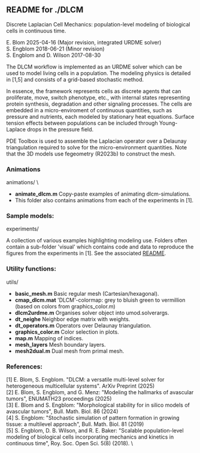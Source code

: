 ## README for ./DLCM

Discrete Laplacian Cell Mechanics: population-level modeling of
biological cells in continuous time.

E. Blom 2025-04-16 (Major revision, integrated URDME solver) \
S. Engblom 2018-06-21 (Minor revision) \
S. Engblom and D. Wilson 2017-08-30

The DLCM workflow is implemented as an URDME solver which can be used
to model living cells in a population. The modeling physics is
detailed in [1,5] and consists of a grid-based stochastic method.

In essence, the framework represents cells as discrete agents that can
proliferate, move, switch phenotype, etc., with internal states
representing protein synthesis, degradation and other signaling
processes. The cells are embedded in a micro-enviroment of continuous
quantities, such as pressure and nutrients, each modeled by stationary
heat equations. Surface tension effects between populations can be
included through Young-Laplace drops in the pressure field.

PDE Toolbox is used to assemble the Laplacian operator over a Delaunay
triangulation required to solve for the micro-environment quantities.
Note that the 3D models use fegeometry (R2023b) to construct the mesh.

### Animations

animations/ \

* **animate_dlcm.m** Copy-paste examples of animating dlcm-simulations.
* This folder also contains animations from each of the experiments in [1].

### Sample models:

experiments/

A collection of various examples highlighting modeling use. Folders
often contain a sub-folder 'visual' which contains code and data to
reproduce the figures from the experiments in [1]. See the associated
[README](experiments/README.md).

### Utility functions:

utils/
* **basic_mesh.m** Basic regular mesh (Cartesian/hexagonal).
* **cmap_dlcm.mat** 'DLCM'-colormap: grey to bluish green to vermillion
  (based on colors from graphics_color.m)
* **dlcm2urdme.m** Organises solver object into umod.solverargs.
* **dt_neighe** Neighbor edge matrix with weights.
* **dt_operators.m** Operators over Delaunay triangulation.
* **graphics_color.m** Color selection in plots.
* **map.m** Mapping of indices.
* **mesh_layers** Mesh boundary layers.
* **mesh2dual.m** Dual mesh from primal mesh.

### References:
  [1] E. Blom, S. Engblom. "DLCM: a versatile multi-level solver for
  heterogeneous multicellular systems". ArXiv Preprint (2025) \
  [2] E. Blom, S. Engblom, and G. Menz: "Modeling the hallmarks of
  avascular tumors", ENUMATH23 proceedings (2025) \
  [3] E. Blom and S. Engblom: "Morphological stability for in silico models
  of avascular tumors", Bull. Math. Biol. 86 (2024) \
  [4] S. Engblom: "Stochastic simulation of pattern formation in
  growing tissue: a multilevel approach", Bull. Math. Biol. 81 (2019) \
  [5]  S. Engblom, D. B. Wilson, and R. E. Baker: "Scalable
  population-level modeling of biological cells incorporating
  mechanics and kinetics in continuous time", Roy. Soc. Open
  Sci. 5(8) (2018). \
